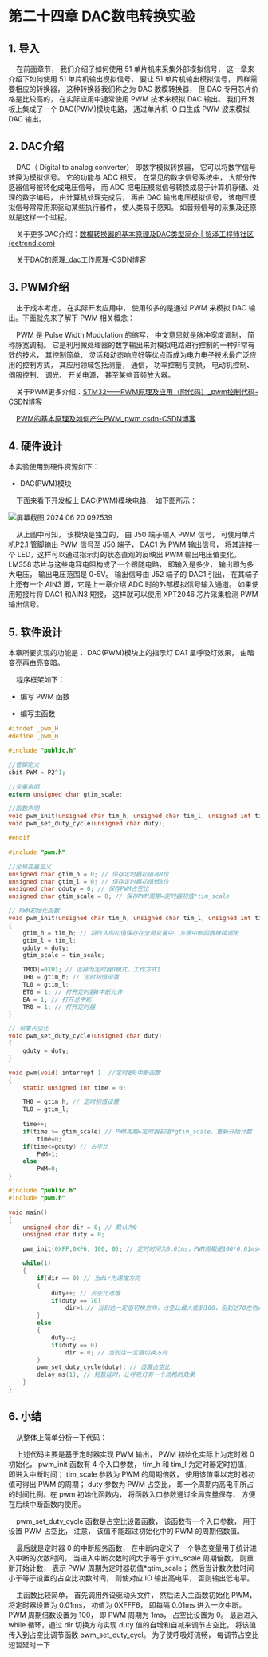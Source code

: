 # 第二十四章 DAC数电转换实验

## 1. 导入

    在前面章节， 我们介绍了如何使用 51 单片机来采集外部模拟信号， 这一章来介绍下如何使用 51 单片机输出模拟信号， 要让 51 单片机输出模拟信号， 同样需要相应的转换器， 这种转换器我们称之为 DAC 数模转换器， 但 DAC 专用芯片价格是比较高的， 在实际应用中通常使用 PWM 技术来模拟 DAC 输出。 我们开发板上集成了一个 DAC(PWM)模块电路， 通过单片机 IO 口生成 PWM 波来模拟 DAC 输出。

## 2. DAC介绍

    DAC（ Digital to analog converter） 即数字模拟转换器， 它可以将数字信号转换为模拟信号。 它的功能与 ADC 相反。 在常见的数字信号系统中， 大部分传感器信号被转化成电压信号， 而 ADC 把电压模拟信号转换成易于计算机存储、处理的数字编码， 由计算机处理完成后， 再由 DAC 输出电压模拟信号， 该电压模拟信号常常用来驱动某些执行器件， 使人类易于感知。 如音频信号的采集及还原就是这样一个过程。

    关于更多DAC介绍：[数模转换器的基本原理及DAC类型简介 | 贸泽工程师社区 (eetrend.com)](https://mouser.eetrend.com/content/2017/100006118.html)

    [关于DAC的原理_dac工作原理-CSDN博客](https://blog.csdn.net/always_one/article/details/104560604)

## 3. PWM介绍

    出于成本考虑， 在实际开发应用中， 使用较多的是通过 PWM 来模拟 DAC 输出。下面就先来了解下 PWM 相关概念：

    PWM 是 Pulse Width Modulation 的缩写， 中文意思就是脉冲宽度调制， 简称脉宽调制。 它是利用微处理器的数字输出来对模拟电路进行控制的一种非常有效的技术， 其控制简单、 灵活和动态响应好等优点而成为电力电子技术最广泛应用的控制方式， 其应用领域包括测量， 通信， 功率控制与变换， 电动机控制、 伺服控制、 调光、 开关电源， 甚至某些音频放大器。

    关于PWM更多介绍：[STM32——PWM原理及应用（附代码）_pwm控制代码-CSDN博客](https://blog.csdn.net/m0_60503814/article/details/136163178)

    [PWM的基本原理及如何产生PWM_pwm csdn-CSDN博客](https://blog.csdn.net/weixin_45237963/article/details/122033273)

## 4. 硬件设计

本实验使用到硬件资源如下：

- DAC(PWM)模块

    下面来看下开发板上 DAC(PWM)模块电路， 如下图所示：

![屏幕截图 2024 06 20 092539](https://img.picgo.net/2024/06/20/-2024-06-20-092539ab6109daa9f80531.png)

    从上图中可知， 该模块是独立的， 由 J50 端子输入 PWM 信号， 可使用单片机P2.1 管脚输出 PWM 信号至 J50 端子， DAC1 为 PWM 输出信号， 将其连接一个 LED，这样可以通过指示灯的状态直观的反映出 PWM 输出电压值变化。 LM358 芯片与这些电容电阻构成了一个跟随电路， 即输入是多少， 输出即为多大电压， 输出电压范围是 0-5V。 输出信号由 J52 端子的 DAC1 引出， 在其端子上还有一个 AIN3 脚，它是上一章介绍 ADC 时的外部模拟信号输入通道。 如果使用短接片将 DAC1 和AIN3 短接， 这样就可以使用 XPT2046 芯片采集检测 PWM 输出信号。

## 5. 软件设计

本章所要实现的功能是： DAC(PWM)模块上的指示灯 DA1 呈呼吸灯效果， 由暗变亮再由亮变暗。

    程序框架如下：

- 编写 PWM 函数

- 编写主函数

```c
#ifndef _pwm_H
#define _pwm_H

#include "public.h"

//管脚定义
sbit PWM = P2^1;

//变量声明
extern unsigned char gtim_scale;

//函数声明
void pwm_init(unsigned char tim_h, unsigned char tim_l, unsigned int tim_scale, unsigned char duty);
void pwm_set_duty_cycle(unsigned char duty);

#endif

```

```c
#include "pwm.h"

//全局变量定义
unsigned char gtim_h = 0; // 保存定时器初值高8位
unsigned char gtim_l = 0; // 保存定时器初值低8位
unsigned char gduty = 0; // 保存PWM占空比
unsigned char gtim_scale = 0; // 保存PWM周期=定时器初值*tim_scale

// PWM初始化函数
void pwm_init(unsigned char tim_h, unsigned char tim_l, unsigned int tim_scale, unsigned char duty)
{
	gtim_h = tim_h; // 将传入的初值保存在全局变量中，方便中断函数继续调用
	gtim_l = tim_l;
	gduty = duty;
	gtim_scale = tim_scale;

	TMOD|=0X01;	// 选择为定时器0模式，工作方式1
	TH0 = gtim_h; // 定时初值设置 
	TL0 = gtim_l;	
	ET0 = 1; // 打开定时器0中断允许
	EA = 1; // 打开总中断
	TR0 = 1; // 打开定时器
}

// 设置占空比
void pwm_set_duty_cycle(unsigned char duty)
{
	gduty = duty;	
}

void pwm(void) interrupt 1	//定时器0中断函数
{
	static unsigned int time = 0;

	TH0 = gtim_h; // 定时初值设置 
	TL0 = gtim_l;
	
	time++;
	if(time >= gtim_scale) // PWM周期=定时器初值*gtim_scale，重新开始计数
		time=0;
	if(time<=gduty) // 占空比	
		PWM=1;
	else
		PWM=0;		
}
```

```c
#include "public.h"
#include "pwm.h"

void main()
{	
	unsigned char dir = 0; // 默认为0
	unsigned char duty = 0;

	pwm_init(0XFF,0XF6, 100, 0); // 定时时间为0.01ms，PWM周期是100*0.01ms=1ms，占空比为0%

	while(1)
	{
		if(dir == 0) // 当dir为递增方向
		{
			duty++; // 占空比递增
			if(duty == 70)
				dir=1;// 当到达一定值切换方向，占空比最大能到100，但到达70左右再递增，肉眼也分辨不出亮度变化	
		}
		else
		{
			duty--;
			if(duty == 0)
				dir = 0; // 当到达一定值切换方向	
		}
		pwm_set_duty_cycle(duty); // 设置占空比
		delay_ms(1); // 短暂延时，让呼吸灯有一个流畅的效果			
	}
}

```

## 6. 小结

    从整体上简单分析一下代码：

    上述代码主要是基于定时器实现 PWM 输出， PWM 初始化实际上为定时器 0 初始化， pwm_init 函数有 4 个入口参数， tim_h 和 tim_l 为定时器定时初值， 即进入中断时间； tim_scale 参数为 PWM 的周期倍数， 使用该值乘以定时器初值可得出 PWM 的周期； duty 参数为 PWM 占空比， 即一个周期内高电平所占的时间比例。在 pwm 初始化函数内， 将函数入口参数通过全局变量保存， 方便在后续中断函数内使用。

    pwm_set_duty_cycle 函数是占空比设置函数， 该函数有一个入口参数， 用于设置 PWM 占空比， 注意， 该值不能超过初始化中的 PWM 的周期倍数值。

    最后就是定时器 0 的中断服务函数， 在中断内定义了一个静态变量用于统计进入中断的次数时间， 当进入中断次数时间大于等于 gtim_scale 周期倍数， 则重新开始计数， 表示 PWM 周期为定时器初值*gtim_scale； 然后当计数次数时间小于等于设置的占空比次数时间， 则使对应 IO 输出高电平， 否则输出低电平。

    主函数比较简单， 首先调用外设驱动头文件， 然后进入主函数初始化 PWM，将定时器设置为 0.01ms， 初值为 0XFFF6， 即每隔 0.01ms 进入一次中断。 PWM 周期倍数设置为 100， 即 PWM 周期为 1ms， 占空比设置为 0。 最后进入 while 循环，通过 dir 切换方向实现 duty 值的自增和自减来调节占空比， 将该值传入到占空比调节函数 pwm_set_duty_cycl。 为了使呼吸灯流畅， 每调节占空比短暂延时一下
